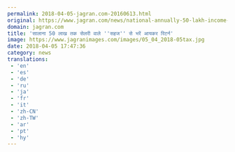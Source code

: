 ```yaml
---
permalink: 2018-04-05-jagran.com-20160613.html
original: https://www.jagran.com/news/national-annually-50-lakh-income-gainer-can-file-tax-by-sahaj-17781377.html
domain: jagran.com
title: 'सालाना 50 लाख तक सेलरी वाले ''सहज'' से भरें आयकर रिटर्न'
image: https://www.jagranimages.com/images/05_04_2018-05tax.jpg
date: 2018-04-05 17:47:36
category: news
translations: 
 - 'en'
 - 'es'
 - 'de'
 - 'ru'
 - 'ja'
 - 'fr'
 - 'it'
 - 'zh-CN'
 - 'zh-TW'
 - 'ar'
 - 'pt'
 - 'hy'
---
```


